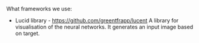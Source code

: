 


What frameworks we use:
* Lucid library - https://github.com/greentfrapp/lucent
A library for visualisation of the neural networks. It generates an input image based on target.
